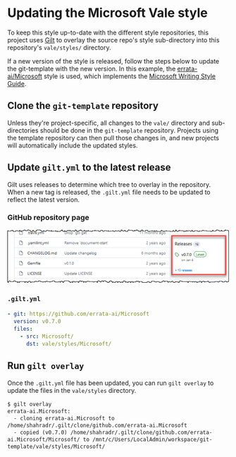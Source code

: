 # Updating the Microsoft Vale style

To keep this style up-to-date with the different style repositories, this
project uses [Gilt] to overlay the source repo's style sub-directory into this
repository's `vale/styles/` directory.

If a new version of the style is released, follow the steps below to update the
git-template with the new version. In this example, the
[errata-ai/Microsoft][errata-ai-microsoft] style is used, which implements the
[Microsoft Writing Style Guide][microsoft-writing-style-guide].

## Clone the `git-template` repository

Unless they're project-specific, all changes to the `vale/` directory and
sub-directories should be done in the `git-template` repository. Projects using
the template repository can then pull those changes in, and new projects will
automatically include the updated styles.

## Update `gilt.yml` to the latest release

Gilt uses releases to determine which tree to overlay in the repository. When a
new tag is released, the `.gilt.yml` file needs to be updated to reflect the
latest version.

### GitHub repository page

![Latest release version on GitHub is v0.7.0](../doc-files/images/vale-release.png)

### `.gilt.yml`

```yaml
- git: https://github.com/errata-ai/Microsoft
  version: v0.7.0
  files:
    - src: Microsoft/
      dst: vale/styles/Microsoft/
```

## Run `gilt overlay`

Once the `.gilt.yml` file has been updated, you can run `gilt overlay` to update
the files in the `vale/styles` directory.

<!-- markdownlint-disable line-length -->

```shell
$ gilt overlay
errata-ai.Microsoft:
  - cloning errata-ai.Microsoft to /home/shahradr/.gilt/clone/github.com/errata-ai.Microsoft
  - copied (v0.7.0) /home/shahradr/.gilt/clone/github.com/errata-ai.Microsoft/Microsoft/ to /mnt/c/Users/LocalAdmin/workspace/git-template/vale/styles/Microsoft/
```

<!-- markdownlint-enable line-length -->

[errata-ai-microsoft]: https://github.com/errata-ai/Microsoft
[microsoft-writing-style-guide]:
  https://docs.microsoft.com/en-us/style-guide/welcome/
[gilt]: https://github.com/retr0h/gilt/
